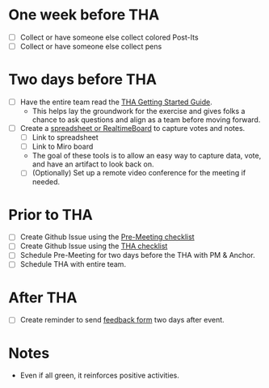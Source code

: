 
# One week before THA
- [ ] Collect or have someone else collect colored Post-Its
- [ ] Collect or have someone else collect pens

# Two days before THA
- [ ] Have the entire team read the [THA Getting Started Guide](https://docs.google.com/document/d/1h34W05UgqHF935SNWxZK8hoSBYK-w3-wBwSPPr1FpD8/edit). 
  - This helps lay the groundwork for the exercise and gives folks a chance to ask questions and align as a team before moving forward.
- [ ] Create a [spreadsheet or RealtimeBoard](https://docs.google.com/document/d/1YI7hGKT-MEA43pecXZK4mdfYHpUV3dmriad7H3plcZE/edit#heading=h.gleuwr3p64nm) to capture votes and notes.
    - [ ] Link to spreadsheet
    - [ ] Link to Miro board
  - The goal of these tools is to allow an easy way to capture data, vote, and have an artifact to look back on.
  - [ ] (Optionally) Set up a remote video conference for the meeting if needed.

# Prior to THA
- [ ] Create Github Issue using the [Pre-Meeting checklist](THA_PRE_MEETING.md)
- [ ] Create Github Issue using the [THA checklist](THA_MEETING.md)
- [ ] Schedule Pre-Meeting for two days before the THA with PM & Anchor.
- [ ] Schedule THA with entire team.

# After THA
- [ ] Create reminder to send [feedback form](https://docs.google.com/forms/d/e/1FAIpQLScIcb7_zfPcEST77IDlpmwuBN9WVwanyKSTDyuCDDtPgVyrXQ/viewform) two days after event.

# Notes
- Even if all green, it reinforces positive activities.